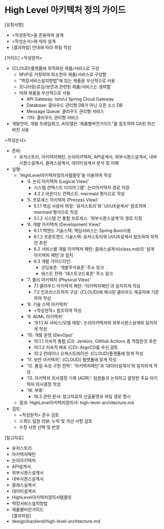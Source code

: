 # High Level 아키텍처 정의 가이드

[요청사항]
- <작성원칙>을 준용하여 설계
- <작성순서>에 따라 설계
- [결과파일] 안내에 따라 파일 작성   

[가이드]
<작성원칙>
- {CLOUD}플랫폼에 최적화된 제품/서비스로 구성 
  - MVP로 가정하여 최소한의 제품/서비스로 구성함 
  - "백킹서비스설치방법"에 있는 제품을 우선적으로 사용 
  - 모니터링/로깅/보안과 관련된 제품/서비스는 생략함  
  - 아래 제품을 우선적으로 사용
    - API Gateway: Istio나 Spring Cloud Gateway
    - Database: 클라우드 관리형 DB가 아닌 오픈 소스 DB 
    - Message Queue: 클라우드 관리형 서비스 
    - 기타: 클라우드 관리형 서비스 
- 개발언어, 개발 프레임워크, AI모델은 '제품별버전가이드"를 참조하여 GA된 최신 버전 사용
 
<작성순서>
- 준비:
  - 유저스토리, 아키텍처패턴, 논리아키텍처, API설계서, 외부시퀀스설계서, 내부시퀀스설계서, 클래스설계서, 데이터설계서 분석 및 이해
- 실행: 
  - 'HighLevel아키텍처정의서템플릿'을 이용하여 작성 
    - '4. 논리 아키텍처 (Logical View)'
      - 시스템 컨텍스트 다이어그램': 논리아키텍처 경로 지정
      - 4.2.2 바운디드 컨텍스트: mermaid 형식으로 작성 
    - '5. 프로세스 아키텍처 (Process View)' 
      - 5.1.1 핵심 사용자 여정: '유저스토리'와 'UI/UX설계서' 참조하여 mermaid 형식으로 작성 
      - 5.1.2 시스템 간 통합 프로세스: '외부시퀀스설계'의 경로 지정 
    - '6. 개발 아키텍처 (Development View)'
      - 6.1.1 백엔드 기술스택: 핵심서비스는 Spring Boot사용
      - 6.1.2 프론트엔드 기술스택: 유저스토리와 UI/UX설계서 참조하여 최적안 추천
      - 6.2 서비스별 개발 아키텍처 패턴: 클래스설계서(class.md)의 '설계 아키텍처 패턴'과 일치 
      - 6.3 개발 가이드라인: 
        - 코딩표준: '개발주석표준' 주소 링크 
        - 테스트 전략: '테스트코드표준' 주소 링크 
    - '7. 물리 아키텍처 (Physical View)'
      - 7.1 클라우드 아키텍처 패턴: '아키텍처패턴'과 일치하게 작성 
      - 7.2 인프라스트럭처 구성: {CLOUD}에 제시된 클라우드 제공자에 기준하여 작성 
    - '8. 기술 스택 아키텍처'
      - <작성원칙> 참조하여 작성 
    - '9. AI/ML 아키텍처'
      - '9.1.1 AI 서비스/모델 매핑': 논리아키텍처와 외부시퀀스설계와 일치하게 작성 
    - '10. 개발 운영 (DevOps)'
      - 10.1.1 지속적 통합 (CI): Jenkins, GitHub Actions 중 적절한것 추천 
      - 10.1.2 지속적 배포 (CD): ArgoCD를 우선 검토 
      - 10.2 컨테이너 오케스트레이션: {CLOUD}플랫폼에 맞게 작성 
    - '11. 보안 아키텍처': {CLOUD} 플랫폼에 맞게 작성 
    - '12. 품질 속성 구현 전략': '아키텍처패턴'과 '데이터설계서'와 일치하게 작성
    - '13. 아키텍처 의사결정 기록 (ADR)': 팀원들과 논의하고 결정한 주요 아키텍처 의사결정 작성 
    - '16. 부록'
      - 16.3 관련 문서: 참고자료의 산출물명과 파일 경로 명시 
  - 결과: HighLevel아키텍처정의서: high-level-architecture.md
- 검토: 
  - <작성원칙> 준수 검토
  - 스쿼드 팀원 리뷰: 누락 및 개선 사항 검토
  - 수정 사항 선택 및 반영  

[참고자료]
- 유저스토리
- 아키텍처패턴
- 논리아키텍처
- API설계서
- 외부시퀀스설계서
- 내부시퀀스설계서
- 클래스설계서
- 데이터설계서
- HighLevel아키텍처정의서템플릿
- 백킹서비스설치방법
- 제품별버전가이드  
[결과파일]
- design/backend/high-level-architecture.md
